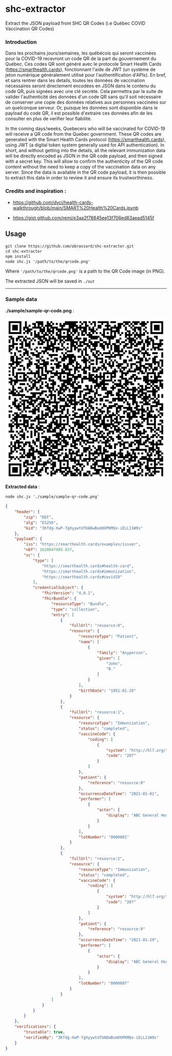 # shc-extractor

Extract the JSON payload from SHC QR Codes (i.e Québec COVID Vaccination QR Codes)

### Introduction

Dans les prochains jours/semaines, les québécois qui seront vaccinées pour la COVID-19 recevront un code QR de la part du gouvernement du Québec. Ces codes QR sont généré avec le protocole Smart Health Cards (https://smarthealth.cards), fonctionnant l'aide de JWT (un système de jeton numérique généralement utilisé pour l'authentification d'APIs). En bref, et sans rentrer dans les details, toutes les données de vaccination nécessaires seront directement encodées en JSON dans le contenu du code QR, puis signées avec une clé secrète. Cela permettra par la suite de valider l'authenticité des données d'un code QR sans qu'il soit nécessaire de conserver une copie des données relatives aux personnes vaccinées sur un quelconque serveur. Or, puisque les données sont disponible dans le payload du code QR, il est possible d'extraire ces données afin de les consulter en plus de verifier leur fiabilité.

In the coming days/weeks, Quebecers who will be vaccinated for COVID-19 will receive a QR code from the Quebec government. These QR codes are generated with the Smart Health Cards protocol (https://smarthealth.cards), using JWT (a digital token system generally used for API authentication). In short, and without getting into the details, all the relevant immunization data will be directly encoded as JSON in the QR code payload, and then signed with a secret key. This will allow to confirm the authenticity of the QR code content without the need to keep a copy of the vaccination data on any server. Since the data is available in the QR code payload, it is then possible to extract this data in order to review it and ensure its trustworthiness.

### Credits and inspiration :

* https://github.com/dvci/health-cards-walkthrough/blob/main/SMART%20Health%20Cards.ipynb

* https://gist.github.com/remi/e3aa2f78845ee13f706ed83aead5145f


## Usage 

```
git clone https://github.com/obrassard/shc-extractor.git
cd shc-extractor
npm install
node shc.js '/path/to/the/qrcode.png'
```

Where `'/path/to/the/qrcode.png'` is a path to the QR Code image (in PNG).

The extracted JSON will be saved in `./out`

---

### Sample data

**./sample/sample-qr-code.png** :

![Sample QR Code](./sample/sample-qr-code.png)

**Extracted data** :
```
node shc.js './sample/sample-qr-code.png'
```

```json
{
    "header": {
        "zip": "DEF",
        "alg": "ES256",
        "kid": "3Kfdg-XwP-7gXyywtUfUADwBumDOPKMQx-iELL11W9s"
    },
    "payload": {
        "iss": "https://smarthealth.cards/examples/issuer",
        "nbf": 1620847989.837,
        "vc": {
            "type": [
                "https://smarthealth.cards#health-card",
                "https://smarthealth.cards#immunization",
                "https://smarthealth.cards#covid19"
            ],
            "credentialSubject": {
                "fhirVersion": "4.0.1",
                "fhirBundle": {
                    "resourceType": "Bundle",
                    "type": "collection",
                    "entry": [
                        {
                            "fullUrl": "resource:0",
                            "resource": {
                                "resourceType": "Patient",
                                "name": [
                                    {
                                        "family": "Anyperson",
                                        "given": [
                                            "John",
                                            "B."
                                        ]
                                    }
                                ],
                                "birthDate": "1951-01-20"
                            }
                        },
                        {
                            "fullUrl": "resource:1",
                            "resource": {
                                "resourceType": "Immunization",
                                "status": "completed",
                                "vaccineCode": {
                                    "coding": [
                                        {
                                            "system": "http://hl7.org/fhir/sid/cvx",
                                            "code": "207"
                                        }
                                    ]
                                },
                                "patient": {
                                    "reference": "resource:0"
                                },
                                "occurrenceDateTime": "2021-01-01",
                                "performer": [
                                    {
                                        "actor": {
                                            "display": "ABC General Hospital"
                                        }
                                    }
                                ],
                                "lotNumber": "0000001"
                            }
                        },
                        {
                            "fullUrl": "resource:2",
                            "resource": {
                                "resourceType": "Immunization",
                                "status": "completed",
                                "vaccineCode": {
                                    "coding": [
                                        {
                                            "system": "http://hl7.org/fhir/sid/cvx",
                                            "code": "207"
                                        }
                                    ]
                                },
                                "patient": {
                                    "reference": "resource:0"
                                },
                                "occurrenceDateTime": "2021-01-29",
                                "performer": [
                                    {
                                        "actor": {
                                            "display": "ABC General Hospital"
                                        }
                                    }
                                ],
                                "lotNumber": "0000007"
                            }
                        }
                    ]
                }
            }
        }
    },
    "verifications": {
        "trustable": true,
        "verifiedBy": "3Kfdg-XwP-7gXyywtUfUADwBumDOPKMQx-iELL11W9s"
    }
}
```
